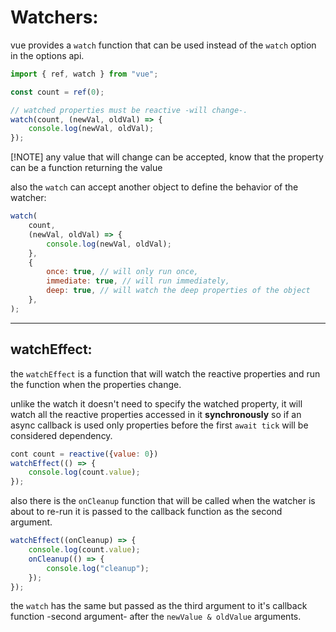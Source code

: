 <!-- @format -->

# Watchers:

vue provides a `watch` function that can be used instead of the `watch` option in the options api.

```javascript
import { ref, watch } from "vue";

const count = ref(0);

// watched properties must be reactive -will change-.
watch(count, (newVal, oldVal) => {
	console.log(newVal, oldVal);
});
```

[!NOTE] any value that will change can be accepted, know that the property can be a function returning the value

also the `watch` can accept another object to define the behavior of the watcher:

```javascript
watch(
	count,
	(newVal, oldVal) => {
		console.log(newVal, oldVal);
	},
	{
		once: true, // will only run once,
		immediate: true, // will run immediately,
		deep: true, // will watch the deep properties of the object
	},
);
```

---

## watchEffect:

the `watchEffect` is a function that will watch the reactive properties and run the function when the properties change.

unlike the watch it doesn't need to specify the watched property, it will watch all the reactive properties accessed in it **synchronously** so if an async callback is used only properties before the first `await tick` will be considered dependency.

```javascript
cont count = reactive({value: 0})
watchEffect(() => {
	console.log(count.value);
});
```

also there is the `onCleanup` function that will be called when the watcher is about to re-run it is passed to the callback function as the second argument.

```javascript
watchEffect((onCleanup) => {
	console.log(count.value);
	onCleanup(() => {
		console.log("cleanup");
	});
});
```

the `watch` has the same but passed as the third argument to it's callback function -second argument- after the `newValue & oldValue` arguments.
